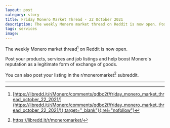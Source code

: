 ```yaml
---
layout: post
category: story
title: Friday Monero Market Thread - 22 October 2021
description: The weekly Monero market thread on Reddit is now open. Post your products, services and job listings.
tags: services
image: 
---
```


The weekly Monero market thread[^1] on Reddit is now open. 

Post your products, services and job listings and help boost Monero's reputation as a legitimate form of exchange of goods.

You can also post your listing in the r/moneromarket[^2] subreddit.

---

[^1]: [https://libredd.it/r/Monero/comments/qdbc2f/friday_monero_market_thread_october_22_2021/](https://libredd.it/r/Monero/comments/qdbc2f/friday_monero_market_thread_october_22_2021/){:target="_blank"}{:rel="nofollow"}
[^2]: https://libredd.it/r/moneromarket/
